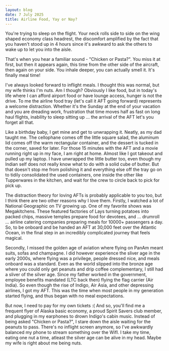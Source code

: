 ```yaml
---
layout: blog
date: 7 July 2025
title: Airline Food, Yay or Nay?
---
```

You're trying to sleep on the flight. Your neck rolls side to side on the wing shaped economy class headrest, the discomfort amplified by the fact that you haven't stood up in 4 hours since it's awkward to ask the others to wake up to let you into the aisle. 

That's when you hear a familiar sound - "Chicken or Pasta?". You miss it at first, but then it appears again, this time from the other side of the aircraft, then again on your side. You inhale deeper, you can actually smell it. It's finally meal time!

I've always looked forward to inflight meals. I thought this was normal, but my wife thinks I'm nuts. Am I though? Obviously I like food, but in today's life where I can afford airport food or have lounge access, hunger is not the drive. To me the airline food tray (let's call it AFT going forward) represents a welcome distraction. Whether it's the Sunday at the end of your vacation and you are dreading work, frustration that time moves half as fast on long haul flights, inability to sleep sitting up ... the arrival of the AFT let's you forget all that.

Like a birthday baby, I get mine and get to unwrapping it. Neatly, as my dad taught me. The cellophane comes off the little square salad, the aluminum lid comes off the warm rectangular container, and the dessert is tucked in the corner, saved for later. For those 15 minutes with the AFT and a movie running right up in my face, I am right at home. Almost like I got takeout and pulled up my laptop. I have unwrapped the little butter too, even though my Indian self does not really know what to do with a solid cube of butter. But that doesn't stop me from polishing it and everything else off the tray go on to tidily consolidated the used containers, one inside the other like Tupperwares in the kitchen, and wait for the crew to circle back to pick for pick up.

The distraction theory for loving AFTs is probably applicable to you too, but I think there are two other reasons why I love them. Firstly, I watched a lot of National Geographic on TV growing up. One of my favorite shows was Megakitchens. These featured factories of Lays turning potatoes into packed chips, massive temples prepare food for devotees, and ... drumroll ... airline catering companies preparing meals for 10000+ passengers a day. So, to be onboard and be handed an AFT at 30,000 feet over the Atlantic Ocean, in the final step in an incredibly complicated journey that feels magical.

Secondly, I missed the golden age of aviation where flying on PanAm meant suits, sofas and champagne. I did however experience the sliver age in the early 2000s, where flying was a privilege, people dressed nice, and meals onboard was a standard. Even as the world slipped into the bronze age where you could only get peanuts and drip coffee complementary, I still had a sliver of the silver age. Since my father worked in the government, employee benefits mandated (LTC back then) flying the flag carrier (Air India). So even though the rise of Indigo, Air Asia, and other depressing airlines, I got my AFT. This was the time when most people in my generation started flying, and thus began with no meal expectations.

But now, I need to pay for my own tickets :(
And so, you'll find me a frequent flyer of Alaska basic economy, a proud Spirit Savers club member, and plugging in my earphones to drown Indigo's cabin music. Instead of being asked "Chicken or Pasta?", I stare down the aisle waiting for the peanuts to pass. There's no inflight screen anymore, so I've awkwardly balanced my phone to stream something over the WifI. I take my time, eating one nut a time, atleast the silver age can be alive in my head. Maybe my wife is right about me being nuts. 




<!-- This is the time my generation started flying... Explain more. 
Pouches in silver age  -->
